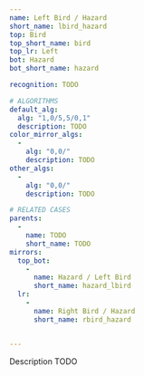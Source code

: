 ```yaml
---
name: Left Bird / Hazard
short_name: lbird_hazard
top: Bird
top_short_name: bird
top_lr: Left
bot: Hazard
bot_short_name: hazard

recognition: TODO

# ALGORITHMS
default_alg:
  alg: "1,0/5,5/0,1"
  description: TODO
color_mirror_algs:
  -
    alg: "0,0/"
    description: TODO
other_algs:
  -
    alg: "0,0/"
    description: TODO

# RELATED CASES
parents:
  -
    name: TODO
    short_name: TODO
mirrors:
  top_bot:
    -
      name: Hazard / Left Bird
      short_name: hazard_lbird
  lr:
    -
      name: Right Bird / Hazard
      short_name: rbird_hazard


---
```


Description TODO

